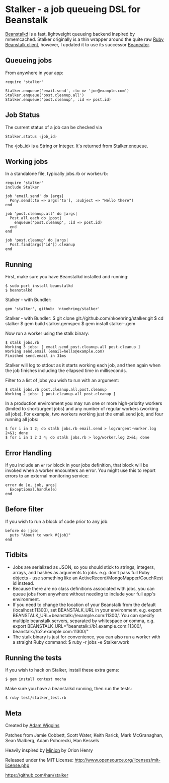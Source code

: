 Stalker - a job queueing DSL for Beanstalk
==========================================

[Beanstalkd](http://kr.github.com/beanstalkd/) is a fast, lightweight queueing backend inspired by mmemcached. Stalker originally is a thin wrapper around the quite raw [Ruby Beanstalk client](http://beanstalk.rubyforge.org/), however, I updated it to use its successor [Beaneater](http://beanstalkd.github.com/beaneater/).

Queueing jobs
-------------

From anywhere in your app:

    require 'stalker'

    Stalker.enqueue('email.send', :to => 'joe@example.com')
    Stalker.enqueue('post.cleanup.all')
    Stalker.enqueue('post.cleanup', :id => post.id)


Job Status
----------

The current status of a job can be checked via

    Stalker.status ‹job_id›

The ‹job_id› is a String or Integer. It's returned from Stalker.enqueue.


Working jobs
------------

In a standalone file, typically jobs.rb or worker.rb:

    require 'stalker'
    include Stalker

    job 'email.send' do |args|
      Pony.send(:to => args['to'], :subject => "Hello there")
    end

    job 'post.cleanup.all' do |args|
      Post.all.each do |post|
        enqueue('post.cleanup', :id => post.id)
      end
    end

    job 'post.cleanup' do |args|
      Post.find(args['id']).cleanup
    end

Running
-------

First, make sure you have Beanstalkd installed and running:

    $ sudo port install beanstalkd
    $ beanstalkd

Stalker - with Bundler:

    gem 'stalker', github: 'nkoehring/stalker'

Stalker - with Bundler:
    $ git clone git://github.com/nkoehring/stalker.git
    $ cd stalker
    $ gem build stalker.gemspec
    $ gem install stalker-<version>.gem


Now run a worker using the stalk binary:

    $ stalk jobs.rb
    Working 3 jobs: [ email.send post.cleanup.all post.cleanup ]
    Working send.email (email=hello@example.com)
    Finished send.email in 31ms

Stalker will log to stdout as it starts working each job, and then again when the job finishes including the ellapsed time in milliseconds.

Filter to a list of jobs you wish to run with an argument:

    $ stalk jobs.rb post.cleanup.all,post.cleanup
    Working 2 jobs: [ post.cleanup.all post.cleanup ]

In a production environment you may run one or more high-priority workers (limited to short/urgent jobs) and any number of regular workers (working all jobs).  For example, two workers working just the email.send job, and four running all jobs:

    $ for i in 1 2; do stalk jobs.rb email.send > log/urgent-worker.log 2>&1; done
    $ for i in 1 2 3 4; do stalk jobs.rb > log/worker.log 2>&1; done


Error Handling
-------------

If you include an `error` block in your jobs definition, that block will be invoked when a worker encounters an error. You might use this to report errors to an external monitoring service:

    error do |e, job, args|
      Exceptional.handle(e)
    end

Before filter
-------------

If you wish to run a block of code prior to any job:

    before do |job|
      puts "About to work #{job}"
    end

Tidbits
-------

* Jobs are serialized as JSON, so you should stick to strings, integers, arrays, and hashes as arguments to jobs.  e.g. don't pass full Ruby objects - use something like an ActiveRecord/MongoMapper/CouchRest id instead.
* Because there are no class definitions associated with jobs, you can queue jobs from anywhere without needing to include your full app's environment.
* If you need to change the location of your Beanstalk from the default (localhost:11300), set BEANSTALK_URL in your environment, e.g. export BEANSTALK_URL=beanstalk://example.com:11300/. You can specify multiple beanstalk servers, separated by whitespace or comma, e.g. export BEANSTALK_URL="beanstalk://b1.example.com:11300/, beanstalk://b2.example.com:11300/"
* The stalk binary is just for convenience, you can also run a worker with a straight Ruby command:
    $ ruby -r jobs -e Stalker.work

Running the tests
-----------------

If you wish to hack on Stalker, install these extra gems:

    $ gem install contest mocha

Make sure you have a beanstalkd running, then run the tests:

    $ ruby test/stalker_test.rb

Meta
----

Created by [Adam Wiggins](https://github.com/adamwiggins)

Patches from Jamie Cobbett, Scott Water, Keith Rarick, Mark McGranaghan, Sean Walberg, Adam Pohorecki, Han Kessels

Heavily inspired by [Minion](https://github.com/orionz/minion) by Orion Henry

Released under the MIT License: http://www.opensource.org/licenses/mit-license.php

https://github.com/han/stalker

